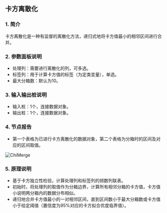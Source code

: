 ## 卡方离散化

### 1. 简介

卡方离散化是一种有监督的离散化方法，递归式地将卡方值最小的相邻区间进行合并。

### 2. 参数面板说明

+ 处理列：需要进行离散化的列，可多选。
+ 标签列：用于计算卡方值的标签（为定类变量），单选。
+ 最大分箱数：默认为10。

### 3. 输入输出桩说明

+ 输入桩：1个，连接数据对象。
+ 输出桩：1个，连接数据对象。

### 4. 节点报告

+ 第一个表格为已进行卡方离散化的数据对象，第二个表格为分箱时的区间及对应的区间取值。

![ChiMerge](D:\文档\2020-2021-2\文本分析组件\pics\ChiMergeReport.png)

### 5. 原理说明

+ 基于卡方独立性检验，计算处理列和标签列的频数列联表。
+ 初始时，将处理列的取值作为分箱边界，计算所有相邻分箱的卡方值，卡方值小说明两分箱内的数据分布相似。
+ 递归地合并卡方值最小的一对相邻区间，直到区间数小于最大分箱数或卡方值小于给定阈值（置信度为95%对应的卡方拟合优度临界值）。

